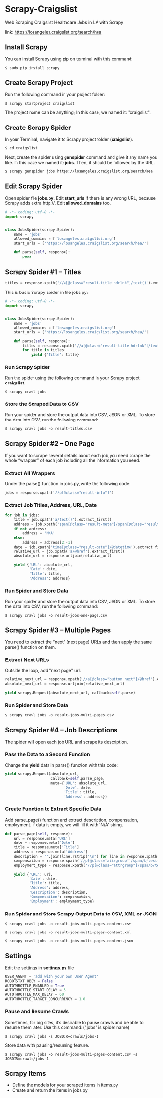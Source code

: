# Scrapy-Craigslist
Web Scraping Craigslist Healthcare Jobs in LA with Scrapy

link: https://losangeles.craigslist.org/search/hea

## Install Scrapy

You can install Scrapy using pip on terminal with this command:
```shell
$ sudo pip install scrapy
```

## Create Scrapy Project
Run the following command in your project folder:
```shell
$ scrapy startproject craigslist
```
The project name can be anything; In this case, we named it: "craigslist".

## Create Scrapy Spider
In your Terminal, navigate it to Scrapy project folder (**craigslist**).
```shell
$ cd craigslist
```
Next, create the spider using **genspider** command and give it any name you like. In this case we named it: **jobs**. Then, it should be followed by the URL.
 ```shell
$ scrapy genspider jobs https://losangeles.craigslist.org/search/hea
```

## Edit Scrapy Spider
Open spider file **jobs.py**.
Edit **start_urls** if there is any wrong URL, because Scrapy adds extra http://.
Edit **allowed_domains** too.
```python
# -*- coding: utf-8 -*-
import scrapy


class JobsSpider(scrapy.Spider):
    name = 'jobs'
    allowed_domains = ['losangeles.craigslist.org']
    start_urls = ['https://losangeles.craigslist.org/search/hea/']

    def parse(self, response):
        pass

```

## Scrapy Spider #1 – Titles
```python
titles = response.xpath('//a[@class="result-title hdrlnk"]/text()').extract()
```
This is basic Scrapy spider in file jobs.py:
```python
# -*- coding: utf-8 -*-
import scrapy


class JobsSpider(scrapy.Spider):
    name = 'jobs'
    allowed_domains = ['losangeles.craigslist.org']
    start_urls = ['https://losangeles.craigslist.org/search/hea/']

    def parse(self, response):
        titles = response.xpath('//a[@class="result-title hdrlnk"]/text()').extract()
        for title in titles:
            yield {'Title': title}
```
          
### Run Scrapy Spider
Run the spider using the following command in your Scrapy project **craigslist**.
```shell
$ scrapy crawl jobs
```

### Store the Scraped Data to CSV
Run your spider and store the output data into CSV, JSON or XML. To store the data into CSV, run the following command:
```shell
$ scrapy crawl jobs -o result-titles.csv
```

## Scrapy Spider #2 – One Page
If you want to scrape several details about each job,you need scrape the whole “wrapper” of each job including all the information you need.

### Extract All Wrappers
Under the parse() function in jobs.py, write the following code:
```python
jobs = response.xpath('//p[@class="result-info"]')
```

### Extract Job Titles, Address, URL, Date
```python
for job in jobs:
    title = job.xpath('a/text()').extract_first()
    address = job.xpath('span[@class="result-meta"]/span[@class="result-hood"]/text()').extract_first()
    if not address:
        address = 'N/A'
    else:
        address = address[2:-1]
    date = job.xpath('time[@class="result-date"]/@datetime').extract_first()
    relative_url = job.xpath('a/@href').extract_first()
    absolute_url = response.urljoin(relative_url)

    yield {'URL': absolute_url,
           'Date': date,
           'Title': title,
           'Address': address}
```

### Run Spider and Store Data
Run your spider and store the output data into CSV, JSON or XML. To store the data into CSV, run the following command:
```shell
$ scrapy crawl jobs -o result-jobs-one-page.csv
```

## Scrapy Spider #3 – Multiple Pages
You need to extract the “next” (next page) URLs and then apply the same parse() function on them.
 
### Extract Next URLs
Outside the loop, add "next page" url.
```python
relative_next_url = response.xpath('//a[@class="button next"]/@href').extract_first()
absolute_next_url = response.urljoin(relative_next_url)

yield scrapy.Request(absolute_next_url, callback=self.parse)
```

### Run Spider and Store Data
```shell
$ scrapy crawl jobs -o result-jobs-multi-pages.csv
```

## Scrapy Spider #4 – Job Descriptions
The spider will open each job URL and scrape its description.

### Pass the Data to a Second Function
Change the **yield** data in parse() function with this code:
```python
yield scrapy.Request(absolute_url,
                     callback=self.parse_page,
                     meta={'URL': absolute_url,
                           'Date': date,
                           'Title': title,
                           'Address': address})

```

### Create Function to Extract Specific Data
Add parse_page() function and extract description, compensation, employment. If data is empty, we will fill it with 'N/A' string.
```python
def parse_page(self, response):
    url = response.meta['URL']
    date = response.meta['Date']
    title = response.meta['Title']
    address = response.meta['Address']
    description = "".join(line.rstrip("\n") for line in response.xpath('//*[@id="postingbody"]/text()').extract()).strip() or 'N/A'
    compensation = response.xpath('//p[@class="attrgroup"]/span/b/text()')[0].extract() or 'N/A'
    employment_type = response.xpath('//p[@class="attrgroup"]/span/b/text()')[1].extract() or 'N/A'

    yield {'URL': url,
           'Date': date,
           'Title': title,
           'Address': address,
           'Description': description,
           'Compensation': compensation,
           'Employment': employment_type}
```

### Run Spider and Store Scrapy Output Data to CSV, XML or JSON
```shell
$ scrapy crawl jobs -o result-jobs-multi-pages-content.csv
```
```shell
$ scrapy crawl jobs -o result-jobs-multi-pages-content.xml
```
```shell
$ scrapy crawl jobs -o result-jobs-multi-pages-content.json
```

## Settings
Edit the settings in **settings.py** file
```python
USER_AGENT = 'add with your own User Agent'
ROBOTSTXT_OBEY = False
AUTOTHROTTLE_ENABLED = True
AUTOTHROTTLE_START_DELAY = 5
AUTOTHROTTLE_MAX_DELAY = 60
AUTOTHROTTLE_TARGET_CONCURRENCY = 1.0
```
### Pause and Resume Crawls
Sometimes, for big sites, it’s desirable to pause crawls and be able to resume them later.
Use this command: ("jobs" is spider name)
```shell
$ scrapy crawl jobs -s JOBDIR=crawls/jobs-1
```
Store data with pausing/resuming feature.
```shell
$ scrapy crawl jobs -o result-jobs-multi-pages-content.csv -s JOBDIR=crawls/jobs-1
```

## Scrapy Items
- Define the models for your scraped items in items.py
- Create and return the items in jobs.py